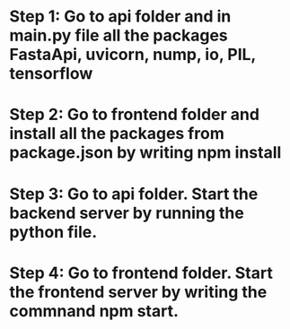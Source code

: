 # Step 1: Go to api folder and in main.py file all the packages FastaApi, uvicorn, nump, io, PIL, tensorflow
# Step 2: Go to frontend folder and install all the packages from package.json by writing npm install 
# Step 3: Go to api folder. Start the backend server by running the python file.
# Step 4: Go to frontend folder. Start the frontend server by writing the commnand npm start.
